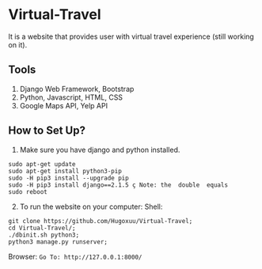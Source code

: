 # Virtual-Travel
It is a website that provides user with virtual travel experience (still working on it).

## Tools
1. Django Web Framework, Bootstrap
2. Python, Javascript, HTML, CSS
3. Google Maps API, Yelp API

## How to Set Up?
1. Make sure you have django and python installed.
```
sudo apt-get update
sudo apt-get install python3-pip
sudo -H pip3 install --upgrade pip
sudo -H pip3 install django==2.1.5 ç Note: the	double	equals
sudo reboot
```
2. To run the website on your computer: 
Shell:
```
git clone https://github.com/Hugoxuu/Virtual-Travel;
cd Virtual-Travel/;
./dbinit.sh python3;
python3 manage.py runserver;
```
Browser:
`Go To: http://127.0.0.1:8000/`

